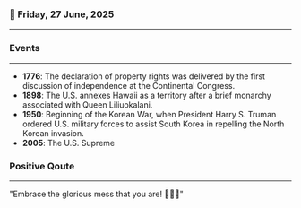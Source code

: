 ### 📅 Friday, 27 June, 2025
------
### Events
------
- **1776**: The declaration of property rights was delivered by the first discussion of independence at the Continental Congress.
- **1898**: The U.S. annexes Hawaii as a territory after a brief monarchy associated with Queen Liliuokalani.
- **1950**: Beginning of the Korean War, when President Harry S. Truman ordered U.S. military forces to assist South Korea in repelling the North Korean invasion.
- **2005**: The U.S. Supreme
### Positive Qoute
------
"Embrace the glorious mess that you are! 🌈✨💖"
